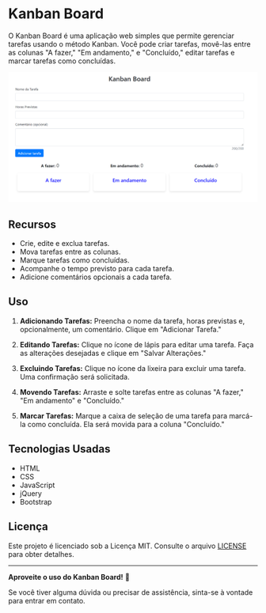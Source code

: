 # Kanban Board

O Kanban Board é uma aplicação web simples que permite gerenciar tarefas usando o método Kanban. Você pode criar tarefas, movê-las entre as colunas "A fazer," "Em andamento," e "Concluído," editar tarefas e marcar tarefas como concluídas.

![Kanban Board Screenshot](kanban.png)

## Recursos

- Crie, edite e exclua tarefas.
- Mova tarefas entre as colunas.
- Marque tarefas como concluídas.
- Acompanhe o tempo previsto para cada tarefa.
- Adicione comentários opcionais a cada tarefa.

## Uso

1. **Adicionando Tarefas:** Preencha o nome da tarefa, horas previstas e, opcionalmente, um comentário. Clique em "Adicionar Tarefa."

2. **Editando Tarefas:** Clique no ícone de lápis para editar uma tarefa. Faça as alterações desejadas e clique em "Salvar Alterações."

3. **Excluindo Tarefas:** Clique no ícone da lixeira para excluir uma tarefa. Uma confirmação será solicitada.

4. **Movendo Tarefas:** Arraste e solte tarefas entre as colunas "A fazer," "Em andamento" e "Concluído."

5. **Marcar Tarefas:** Marque a caixa de seleção de uma tarefa para marcá-la como concluída. Ela será movida para a coluna "Concluído."

## Tecnologias Usadas

- HTML
- CSS
- JavaScript
- jQuery
- Bootstrap

## Licença

Este projeto é licenciado sob a Licença MIT. Consulte o arquivo [LICENSE](LICENSE) para obter detalhes.

---

**Aproveite o uso do Kanban Board!** 🚀

Se você tiver alguma dúvida ou precisar de assistência, sinta-se à vontade para entrar em contato.